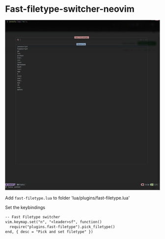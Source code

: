 # Fast-filetype-switcher-neovim

![Preview Filetype Switcher](preview.png)

Add `fast-filetype.lua` to folder 'lua/plugins/fast-filetype.lua'

Set the keybindings
```
-- Fast Filetype switcher
vim.keymap.set("n", "<leader>sf", function()
  require("plugins.fast-filetype").pick_filetype()
end, { desc = "Pick and set filetype" })

```
